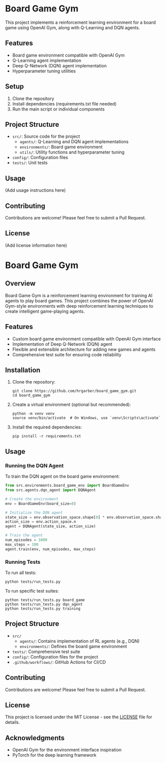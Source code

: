 # Board Game Gym

This project implements a reinforcement learning environment for a board game using OpenAI Gym, along with Q-Learning and DQN agents.

## Features

- Board game environment compatible with OpenAI Gym
- Q-Learning agent implementation
- Deep Q-Network (DQN) agent implementation
- Hyperparameter tuning utilities

## Setup

1. Clone the repository
2. Install dependencies (requirements.txt file needed)
3. Run the main script or individual components

## Project Structure

- `src/`: Source code for the project
  - `agents/`: Q-Learning and DQN agent implementations
  - `environments/`: Board game environment
  - `utils/`: Utility functions and hyperparameter tuning
- `config/`: Configuration files
- `tests/`: Unit tests

## Usage

(Add usage instructions here)

## Contributing

Contributions are welcome! Please feel free to submit a Pull Request.

## License

(Add license information here)
# Board Game Gym

## Overview

Board Game Gym is a reinforcement learning environment for training AI agents to play board games. This project combines the power of OpenAI Gym-style environments with deep reinforcement learning techniques to create intelligent game-playing agents.

## Features

- Custom board game environment compatible with OpenAI Gym interface
- Implementation of Deep Q-Network (DQN) agent
- Flexible and extensible architecture for adding new games and agents
- Comprehensive test suite for ensuring code reliability

## Installation

1. Clone the repository:
   ```
   git clone https://github.com/hrgarber/board_game_gym.git
   cd board_game_gym
   ```

2. Create a virtual environment (optional but recommended):
   ```
   python -m venv venv
   source venv/bin/activate  # On Windows, use `venv\Scripts\activate`
   ```

3. Install the required dependencies:
   ```
   pip install -r requirements.txt
   ```

## Usage

### Running the DQN Agent

To train the DQN agent on the board game environment:

```python
from src.environments.board_game_env import BoardGameEnv
from src.agents.dqn_agent import DQNAgent

# Create the environment
env = BoardGameEnv(board_size=8)

# Initialize the DQN agent
state_size = env.observation_space.shape[0] * env.observation_space.shape[1]
action_size = env.action_space.n
agent = DQNAgent(state_size, action_size)

# Train the agent
num_episodes = 1000
max_steps = 100
agent.train(env, num_episodes, max_steps)
```

### Running Tests

To run all tests:

```
python tests/run_tests.py
```

To run specific test suites:

```
python tests/run_tests.py board_game
python tests/run_tests.py dqn_agent
python tests/run_tests.py training
```

## Project Structure

- `src/`
  - `agents/`: Contains implementation of RL agents (e.g., DQN)
  - `environments/`: Defines the board game environment
- `tests/`: Comprehensive test suite
- `config/`: Configuration files for the project
- `.github/workflows/`: GitHub Actions for CI/CD

## Contributing

Contributions are welcome! Please feel free to submit a Pull Request.

## License

This project is licensed under the MIT License - see the [LICENSE](LICENSE) file for details.

## Acknowledgments

- OpenAI Gym for the environment interface inspiration
- PyTorch for the deep learning framework

